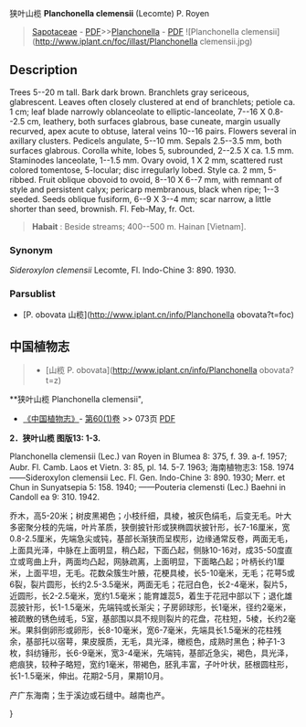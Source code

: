 狭叶山榄 **Planchonella clemensii** (Lecomte) P. Royen

> [Sapotaceae](http://www.iplant.cn/info/Sapotaceae?t=foc) - [PDF](http://www.iplant.cn/foc/pdf/Sapotaceae.pdf)>>[Planchonella](http://www.iplant.cn/info/Planchonella?t=foc) - [PDF](http://www.iplant.cn/foc/pdf/Planchonella.pdf)
![Planchonella clemensii](http://www.iplant.cn/foc/illast/Planchonella clemensii.jpg)

## Description

Trees 5--20 m tall. Bark dark brown. Branchlets gray sericeous, glabrescent. Leaves often closely clustered at end of branchlets; petiole ca. 1 cm; leaf blade narrowly oblanceolate to elliptic-lanceolate, 7--16 X 0.8--2.5 cm, leathery, both surfaces glabrous, base cuneate, margin usually recurved, apex acute to obtuse, lateral veins 10--16 pairs. Flowers several in axillary clusters. Pedicels angulate, 5--10 mm. Sepals 2.5--3.5 mm, both surfaces glabrous. Corolla white, lobes 5, subrounded, 2--2.5 X ca. 1.5 mm. Staminodes lanceolate, 1--1.5 mm. Ovary ovoid, 1 X 2 mm, scattered rust colored tomentose, 5-locular; disc irregularly lobed. Style ca. 2 mm, 5-ribbed. Fruit oblique obovoid to ovoid, 8--10 X 6--7 mm, with remnant of style and persistent calyx; pericarp membranous, black when ripe; 1--3 seeded. Seeds oblique fusiform, 6--9 X 3--4 mm; scar narrow, a little shorter than seed, brownish. Fl. Feb-May, fr. Oct.

> **Habait** : 
> Beside streams; 400--500 m. Hainan [Vietnam].

### Synonym
*Sideroxylon clemensii* Lecomte, Fl. Indo-Chine 3: 890. 1930.

### Parsublist

* [P.  obovata  山榄](http://www.iplant.cn/info/Planchonella obovata?t=foc)

## 中国植物志

> * [山榄  P.  obovata](http://www.iplant.cn/info/Planchonella obovata?t=z)

**狭叶山榄 Planchonella clemensii",

* [《中国植物志》](http://www.iplant.cn/frps)- [第60(1)卷](http://www.iplant.cn/frps/vol/60(1)) >> 073页 [PDF](http://www.iplant.cn/frps/pdf/60(1)/073.pdf)

**2．狭叶山榄 图版13: 1-3.**

Planchonella clemensii (Lec.) van Royen in Blumea 8: 375, f. 39. a-f. 1957; Aubr. Fl. Camb. Laos et Vietn. 3: 85, pl. 14. 5-7. 1963; 海南植物志3: 158. 1974——Sideroxylon clemensii Lec. Fl. Gen. Indo-Chine 3: 890. 1930; Merr. et Chun in Sunyatsepia 5: 158. 1940; ——Pouteria clemensti (Lec.) Baehni in Candoll ea 9: 310. 1942.

乔木，高5-20米；树皮黑褐色；小枝纤细，具棱，被灰色绢毛，后变无毛。叶大多密聚分枝的先端，叶片革质，狭倒披针形或狭椭圆状披针形，长7-16厘米，宽0.8-2.5厘米，先端急尖或钝，基部长渐狭而呈楔形，边缘通常反卷，两面无毛，上面具光泽，中脉在上面明显，稍凸起，下面凸起，侧脉10-16对，成35-50度直立或弯曲上升，两面均凸起，网脉疏离，上面明显，下面略凸起；叶柄长约1厘米，上面平坦，无毛。花数朵簇生叶腋，花梗具棱，长5-10毫米，无毛；花萼5或6裂，裂片圆形，长约2.5-3.5毫米，两面无毛；花冠白色，长2-4毫米，裂片5，近圆形，长2-2.5毫米，宽约1.5毫米；能育雄蕊5，着生于花冠中部以下；退化雄蕊披针形，长1-1.5毫米，先端钝或长渐尖；子房卵球形，长1毫米，径约2毫米，被疏散的锈色绒毛，5室，基部围以具不规则裂片的花盘，花柱短，5棱，长约2毫米。果斜倒卵形或卵形，长8-10毫米，宽6-7毫米，先端具长1.5毫米的花柱残余，基部托以宿萼，果皮膜质，无毛，具光泽，橄榄色，成熟时黑色；种子1-3枚，斜纺锤形，长6-9毫米，宽3-4毫米，先端钝，基部近急尖，褐色，具光泽，疤痕狭，较种子略短，宽约1毫米，带褐色，胚乳丰富，子叶叶状，胚根圆柱形，长1-1.5毫米，伸出。花期2-5月，果期10月。

产广东海南；生于溪边或石缝中。越南也产。

}